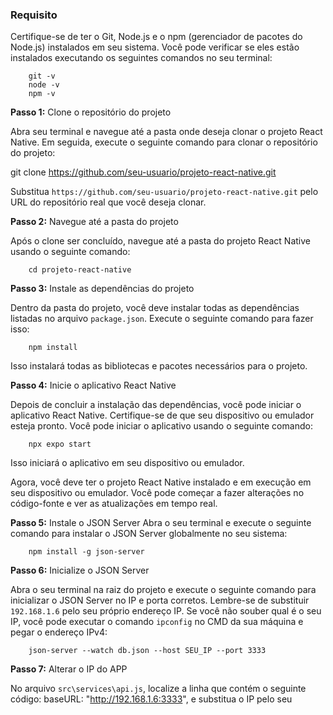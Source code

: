 ### Requisito

Certifique-se de ter o Git, Node.js e o npm (gerenciador de pacotes do Node.js) instalados em seu sistema. Você pode verificar se eles estão instalados executando os seguintes comandos no seu terminal:

        git -v
        node -v
        npm -v

**Passo 1:** Clone o repositório do projeto

Abra seu terminal e navegue até a pasta onde deseja clonar o projeto React Native. Em seguida, execute o seguinte comando para clonar o repositório do projeto:

git clone https://github.com/seu-usuario/projeto-react-native.git

Substitua `https://github.com/seu-usuario/projeto-react-native.git` pelo URL do repositório real que você deseja clonar.

**Passo 2:** Navegue até a pasta do projeto

Após o clone ser concluído, navegue até a pasta do projeto React Native usando o seguinte comando:

        cd projeto-react-native

**Passo 3:**  Instale as dependências do projeto

Dentro da pasta do projeto, você deve instalar todas as dependências listadas no arquivo `package.json`. Execute o seguinte comando para fazer isso:

        npm install

Isso instalará todas as bibliotecas e pacotes necessários para o projeto.

**Passo 4:** Inicie o aplicativo React Native

Depois de concluir a instalação das dependências, você pode iniciar o aplicativo React Native. Certifique-se de que seu dispositivo ou emulador esteja pronto. Você pode iniciar o aplicativo usando o seguinte comando:

        npx expo start

Isso iniciará o aplicativo em seu dispositivo ou emulador.

Agora, você deve ter o projeto React Native instalado e em execução em seu dispositivo ou emulador. Você pode começar a fazer alterações no código-fonte e ver as atualizações em tempo real.

**Passo 5:** Instale o JSON Server
Abra o seu terminal e execute o seguinte comando para instalar o JSON Server globalmente no seu sistema:

        npm install -g json-server

**Passo 6:**  Inicialize o JSON Server

Abra o seu terminal na raiz do projeto e execute o seguinte comando para inicializar o JSON Server no IP e porta corretos. Lembre-se de substituir `192.168.1.6` pelo seu próprio endereço IP. Se você não souber qual é o seu IP, você pode executar o comando `ipconfig` no CMD da sua máquina e pegar o endereço IPv4:

        json-server --watch db.json --host SEU_IP --port 3333


**Passo 7:**  Alterar o IP do APP

No arquivo `src\services\api.js`, localize a linha que contém o seguinte código:
baseURL: "http://192.168.1.6:3333", e substitua o IP pelo seu
